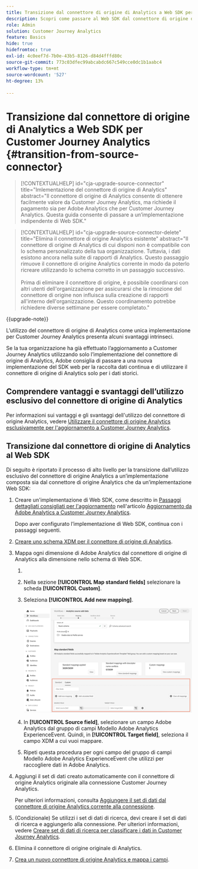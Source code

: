 ```yaml
---
title: Transizione dal connettore di origine di Analytics a Web SDK per Customer Journey Analytics
description: Scopri come passare al Web SDK dal connettore di origine di Analytics durante l’aggiornamento a Customer Journey Analytics
role: Admin
solution: Customer Journey Analytics
feature: Basics
hide: true
hidefromtoc: true
exl-id: 4c0eef7d-7b0e-43b5-8126-d84d4fffd80c
source-git-commit: 773c03dfec99abcabdc667c549cce0dc1b1aabc4
workflow-type: tm+mt
source-wordcount: '527'
ht-degree: 13%

---
```


# Transizione dal connettore di origine di Analytics a Web SDK per Customer Journey Analytics {#transition-from-source-connector}

<!-- markdownlint-disable MD034 -->

>[!CONTEXTUALHELP]
>id="cja-upgrade-source-connector"
>title="Imlementazione del connettore di origine di Analytics"
>abstract="Il connettore di origine di Analytics consente di ottenere facilmente valore da Customer Journey Analytics, ma richiede il pagamento sia per Adobe Analytics che per Customer Journey Analytics. Questa guida consente di passare a un’implementazione indipendente di Web SDK."

<!-- markdownlint-enable MD034 -->

<!-- markdownlint-disable MD034 -->

>[!CONTEXTUALHELP]
>id="cja-upgrade-source-connector-delete"
>title="Elimina il connettore di origine Analytics esistente"
>abstract="Il connettore di origine di Analytics di cui disponi non è compatibile con lo schema personalizzato della tua organizzazione. Tuttavia, i dati esistono ancora nella suite di rapporti di Analytics. Questo passaggio rimuove il connettore di origine Analytics corrente in modo da poterlo ricreare utilizzando lo schema corretto in un passaggio successivo.<br><br>Prima di eliminare il connettore di origine, è possibile coordinarsi con altri utenti dell&#39;organizzazione per assicurarsi che la rimozione del connettore di origine non influisca sulla creazione di rapporti all&#39;interno dell&#39;organizzazione. Questo coordinamento potrebbe richiedere diverse settimane per essere completato."

<!-- markdownlint-enable MD034 -->

{{upgrade-note}}

L’utilizzo del connettore di origine di Analytics come unica implementazione per Customer Journey Analytics presenta alcuni svantaggi intrinseci.

Se la tua organizzazione ha già effettuato l’aggiornamento a Customer Journey Analytics utilizzando solo l’implementazione del connettore di origine di Analytics, Adobe consiglia di passare a una nuova implementazione del SDK web per la raccolta dati continua e di utilizzare il connettore di origine di Analytics solo per i dati storici.

## Comprendere vantaggi e svantaggi dell’utilizzo esclusivo del connettore di origine di Analytics

Per informazioni sui vantaggi e gli svantaggi dell&#39;utilizzo del connettore di origine Analytics, vedere [Utilizzare il connettore di origine Analytics esclusivamente per l&#39;aggiornamento a Customer Journey Analytics](/help/getting-started/cja-upgrade/cja-upgrade-alternative-source-connector.md).

## Transizione dal connettore di origine di Analytics al Web SDK

Di seguito è riportato il processo di alto livello per la transizione dall’utilizzo esclusivo del connettore di origine Analytics a un’implementazione composta sia dal connettore di origine Analytics che da un’implementazione Web SDK:

1. Creare un&#39;implementazione di Web SDK, come descritto in [Passaggi dettagliati consigliati per l&#39;aggiornamento](/help/getting-started/cja-upgrade/cja-upgrade-recommendations.md#detailed-recommended-upgrade-steps) nell&#39;articolo [Aggiornamento da Adobe Analytics a Customer Journey Analytics](/help/getting-started/cja-upgrade/cja-upgrade-recommendations.md).

   Dopo aver configurato l’implementazione di Web SDK, continua con i passaggi seguenti.

1. [Creare uno schema XDM per il connettore di origine di Analytics](/help/getting-started/cja-upgrade/cja-upgrade-source-connector-schema.md).

1. Mappa ogni dimensione di Adobe Analytics dal connettore di origine di Analytics alla dimensione nello schema di Web SDK.

   1. 
      <!-- how do you get here -->

   1. Nella sezione **[!UICONTROL Map standard fields]** selezionare la scheda **[!UICONTROL Custom]**.

   1. Seleziona **[!UICONTROL Add new mapping]**.

      ![mappa campi schema](assets/schema-mapping.png)

   1. In **[!UICONTROL Source field]**, selezionare un campo Adobe Analytics dal gruppo di campi Modello Adobe Analytics ExperienceEvent. Quindi, in **[!UICONTROL Target field]**, seleziona il campo XDM a cui vuoi mappare.

   1. Ripeti questa procedura per ogni campo del gruppo di campi Modello Adobe Analytics ExperienceEvent che utilizzi per raccogliere dati in Adobe Analytics.

1. Aggiungi il set di dati creato automaticamente con il connettore di origine Analytics originale alla connessione Customer Journey Analytics.

   Per ulteriori informazioni, consulta [Aggiungere il set di dati dal connettore di origine Analytics corrente alla connessione](/help/getting-started/cja-upgrade/cja-upgrade-source-connector-dataset.md).

1. (Condizionale) Se utilizzi i set di dati di ricerca, devi creare il set di dati di ricerca e aggiungerlo alla connessione. Per ulteriori informazioni, vedere [Creare set di dati di ricerca per classificare i dati in Customer Journey Analytics](/help/getting-started/cja-upgrade/cja-upgrade-dataset-lookup.md).

1. Elimina il connettore di origine originale di Analytics. <!-- need to add steps somewhere about how to do this -->

1. [Crea un nuovo connettore di origine Analytics e mappa i campi](/help/getting-started/cja-upgrade/cja-upgrade-source-connector.md).
